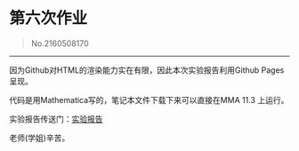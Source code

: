 # 第六次作业
> No.2160508170
---

因为Github对HTML的渲染能力实在有限，因此本次实验报告利用Github Pages呈现。

代码是用Mathematica写的，笔记本文件下载下来可以直接在MMA 11.3 上运行。

实验报告传送门：[实验报告](https://albertyoung0112.github.io/hw6/)

老师(学姐)辛苦。
